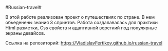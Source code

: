 #Russian-travel#

В этой работе реализован проект о путешествиях по стране. В нем обьеденены знания 3 спринтов. Работа создалавалась для практики Html разметки, Css свойств и адаптивной версткий под популярные экраны девайсов.

Ссылка на репозиторий:
https://VladislavFertikov.github.io/russian-travel
